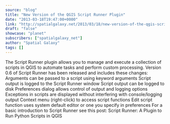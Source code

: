 ```yaml
---
source: "blog"
title: "New Version of the QGIS Script Runner Plugin"
date: "2013-03-18T19:47:00+0000"
link: "http://spatialgalaxy.net/2013/03/18/new-version-of-the-qgis-script-runner-plugin/"
draft: "false"
showcase: "planet"
subscribers: ["spatialgalaxy_net"]
author: "Spatial Galaxy"
tags: []
---
```


The Script Runner plugin allows you to manage and execute a collection of scripts in QGIS to automate tasks and perform custom processing.
Version 0.6 of Script Runner has been released and includes these changes:
 Arguments can be passed to a script using keyword arguments Script output is logged to the Script Runner window Script output can be logged to disk Preferences dialog allows control of output and logging options Exceptions in scripts are displayed without interfering with console/logging output Context menu (right-click) to access script functions Edit script function uses system default editor or one you specify in preferences  For a basic introduction to Script Runner see this post: Script Runner: A Plugin to Run Python Scripts in QGIS
